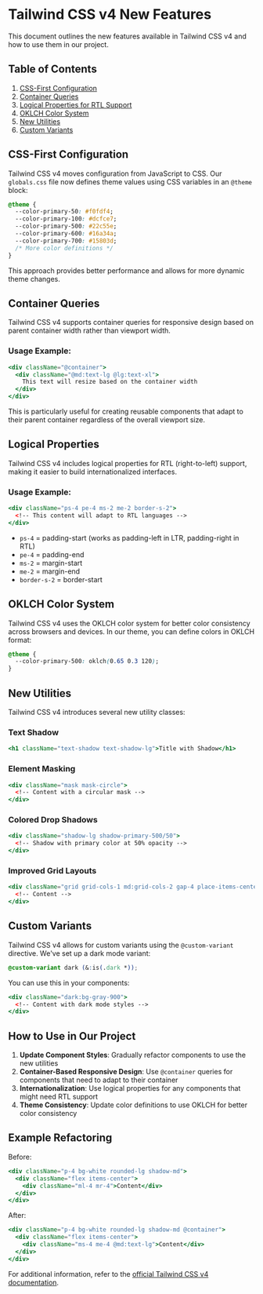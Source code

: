 # Tailwind CSS v4 New Features

This document outlines the new features available in Tailwind CSS v4 and how to use them in our project.

## Table of Contents
1. [CSS-First Configuration](#css-first-configuration)
2. [Container Queries](#container-queries)
3. [Logical Properties for RTL Support](#logical-properties)
4. [OKLCH Color System](#oklch-color-system)
5. [New Utilities](#new-utilities)
6. [Custom Variants](#custom-variants)

## CSS-First Configuration

Tailwind CSS v4 moves configuration from JavaScript to CSS. Our `globals.css` file now defines theme values using CSS variables in an `@theme` block:

```css
@theme {
  --color-primary-50: #f0fdf4;
  --color-primary-100: #dcfce7;
  --color-primary-500: #22c55e;
  --color-primary-600: #16a34a;
  --color-primary-700: #15803d;
  /* More color definitions */
}
```

This approach provides better performance and allows for more dynamic theme changes.

## Container Queries

Tailwind CSS v4 supports container queries for responsive design based on parent container width rather than viewport width.

### Usage Example:

```jsx
<div className="@container">
  <div className="@md:text-lg @lg:text-xl">
    This text will resize based on the container width
  </div>
</div>
```

This is particularly useful for creating reusable components that adapt to their parent container regardless of the overall viewport size.

## Logical Properties

Tailwind CSS v4 includes logical properties for RTL (right-to-left) support, making it easier to build internationalized interfaces.

### Usage Example:

```jsx
<div className="ps-4 pe-4 ms-2 me-2 border-s-2">
  <!-- This content will adapt to RTL languages -->
</div>
```

- `ps-4` = padding-start (works as padding-left in LTR, padding-right in RTL)
- `pe-4` = padding-end
- `ms-2` = margin-start
- `me-2` = margin-end
- `border-s-2` = border-start

## OKLCH Color System

Tailwind CSS v4 uses the OKLCH color system for better color consistency across browsers and devices. In our theme, you can define colors in OKLCH format:

```css
@theme {
  --color-primary-500: oklch(0.65 0.3 120);
}
```

## New Utilities

Tailwind CSS v4 introduces several new utility classes:

### Text Shadow

```jsx
<h1 className="text-shadow text-shadow-lg">Title with Shadow</h1>
```

### Element Masking

```jsx
<div className="mask mask-circle">
  <!-- Content with a circular mask -->
</div>
```

### Colored Drop Shadows

```jsx
<div className="shadow-lg shadow-primary-500/50">
  <!-- Shadow with primary color at 50% opacity -->
</div>
```

### Improved Grid Layouts

```jsx
<div className="grid grid-cols-1 md:grid-cols-2 gap-4 place-items-center">
  <!-- Content -->
</div>
```

## Custom Variants

Tailwind CSS v4 allows for custom variants using the `@custom-variant` directive. We've set up a dark mode variant:

```css
@custom-variant dark (&:is(.dark *));
```

You can use this in your components:

```jsx
<div className="dark:bg-gray-900">
  <!-- Content with dark mode styles -->
</div>
```

## How to Use in Our Project

1. **Update Component Styles**: Gradually refactor components to use the new utilities
2. **Container-Based Responsive Design**: Use `@container` queries for components that need to adapt to their container
3. **Internationalization**: Use logical properties for any components that might need RTL support
4. **Theme Consistency**: Update color definitions to use OKLCH for better color consistency

## Example Refactoring

Before:
```jsx
<div className="p-4 bg-white rounded-lg shadow-md">
  <div className="flex items-center">
    <div className="ml-4 mr-4">Content</div>
  </div>
</div>
```

After:
```jsx
<div className="p-4 bg-white rounded-lg shadow-md @container">
  <div className="flex items-center">
    <div className="ms-4 me-4 @md:text-lg">Content</div>
  </div>
</div>
```

For additional information, refer to the [official Tailwind CSS v4 documentation](https://tailwindcss.com/docs). 